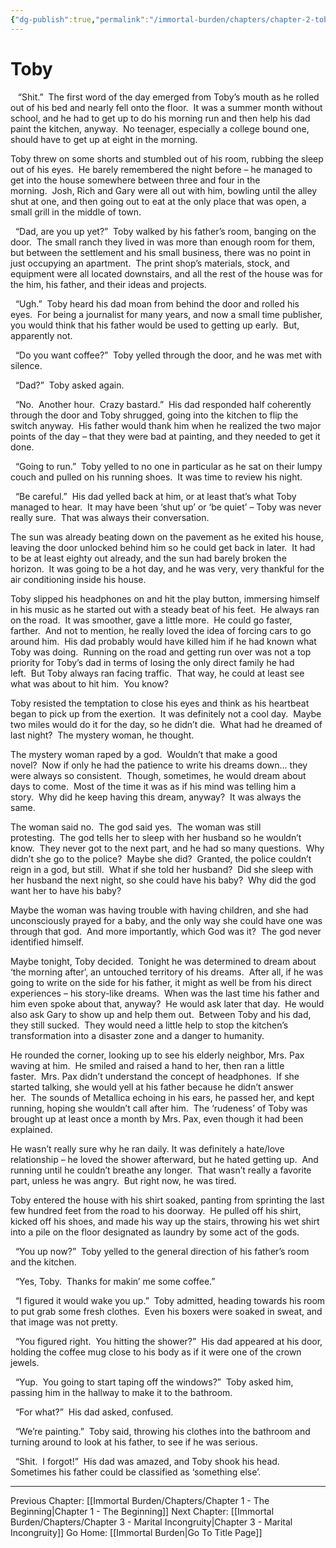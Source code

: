 ```yaml
---
{"dg-publish":true,"permalink":"/immortal-burden/chapters/chapter-2-toby/"}
---
```


# Toby

   “Shit.”  The first word of the day emerged from Toby’s mouth as he rolled out of his bed and nearly fell onto the floor.  It was a summer month without school, and he had to get up to do his morning run and then help his dad paint the kitchen, anyway.  No teenager, especially a college bound one, should have to get up at eight in the morning.  

Toby threw on some shorts and stumbled out of his room, rubbing the sleep out of his eyes.  He barely remembered the night before – he managed to get into the house somewhere between three and four in the morning.  Josh, Rich and Gary were all out with him, bowling until the alley shut at one, and then going out to eat at the only place that was open, a small grill in the middle of town. 

  “Dad, are you up yet?”  Toby walked by his father’s room, banging on the door.  The small ranch they lived in was more than enough room for them, but between the settlement and his small business, there was no point in just occupying an apartment.  The print shop’s materials, stock, and equipment were all located downstairs, and all the rest of the house was for the him, his father, and their ideas and projects.  

  “Ugh.”  Toby heard his dad moan from behind the door and rolled his eyes.  For being a journalist for many years, and now a small time publisher, you would think that his father would be used to getting up early.  But, apparently not.

  “Do you want coffee?”  Toby yelled through the door, and he was met with silence.

  “Dad?”  Toby asked again.  

  “No.  Another hour.  Crazy bastard.”  His dad responded half coherently through the door and Toby shrugged, going into the kitchen to flip the switch anyway.  His father would thank him when he realized the two major points of the day – that they were bad at painting, and they needed to get it done.

  “Going to run.”  Toby yelled to no one in particular as he sat on their lumpy couch and pulled on his running shoes.  It was time to review his night.  

  “Be careful.”  His dad yelled back at him, or at least that’s what Toby managed to hear.  It may have been ‘shut up’ or ‘be quiet’ – Toby was never really sure.  That was always their conversation.

  

The sun was already beating down on the pavement as he exited his house, leaving the door unlocked behind him so he could get back in later.  It had to be at least eighty out already, and the sun had barely broken the horizon.  It was going to be a hot day, and he was very, very thankful for the air conditioning inside his house.  

Toby slipped his headphones on and hit the play button, immersing himself in his music as he started out with a steady beat of his feet.  He always ran on the road.  It was smoother, gave a little more.  He could go faster, farther.  And not to mention, he really loved the idea of forcing cars to go around him.  His dad probably would have killed him if he had known what Toby was doing.  Running on the road and getting run over was not a top priority for Toby’s dad in terms of losing the only direct family he had left.  But Toby always ran facing traffic.  That way, he could at least see what was about to hit him.  You know?  

Toby resisted the temptation to close his eyes and think as his heartbeat began to pick up from the exertion.  It was definitely not a cool day.  Maybe two miles would do it for the day, so he didn’t die.  What had he dreamed of last night?  The mystery woman, he thought.

The mystery woman raped by a god.  Wouldn’t that make a good novel?  Now if only he had the patience to write his dreams down... they were always so consistent.  Though, sometimes, he would dream about days to come.  Most of the time it was as if his mind was telling him a story.  Why did he keep having this dream, anyway?  It was always the same.

The woman said no.  The god said yes.  The woman was still protesting.  The god tells her to sleep with her husband so he wouldn’t know.  They never got to the next part, and he had so many questions.  Why didn’t she go to the police?  Maybe she did?  Granted, the police couldn’t reign in a god, but still.  What if she told her husband?  Did she sleep with her husband the next night, so she could have his baby?  Why did the god want her to have his baby?  

Maybe the woman was having trouble with having children, and she had unconsciously prayed for a baby, and the only way she could have one was through that god.  And more importantly, which God was it?  The god never identified himself.  

Maybe tonight, Toby decided.  Tonight he was determined to dream about ‘the morning after’, an untouched territory of his dreams.  After all, if he was going to write on the side for his father, it might as well be from his direct experiences – his story-like dreams.  When was the last time his father and him even spoke about that, anyway?  He would ask later that day.  He would also ask Gary to show up and help them out.  Between Toby and his dad, they still sucked.  They would need a little help to stop the kitchen’s transformation into a disaster zone and a danger to humanity.  

He rounded the corner, looking up to see his elderly neighbor, Mrs. Pax waving at him.  He smiled and raised a hand to her, then ran a little faster.  Mrs. Pax didn’t understand the concept of headphones.  If she started talking, she would yell at his father because he didn’t answer her.  The sounds of Metallica echoing in his ears, he passed her, and kept running, hoping she wouldn’t call after him.  The ‘rudeness’ of Toby was brought up at least once a month by Mrs. Pax, even though it had been explained. 

He wasn’t really sure why he ran daily. It was definitely a hate/love relationship – he loved the shower afterward, but he hated getting up.  And running until he couldn’t breathe any longer.  That wasn’t really a favorite part, unless he was angry.  But right now, he was tired.

Toby entered the house with his shirt soaked, panting from sprinting the last few hundred feet from the road to his doorway.  He pulled off his shirt, kicked off his shoes, and made his way up the stairs, throwing his wet shirt into a pile on the floor designated as laundry by some act of the gods.  

  “You up now?”  Toby yelled to the general direction of his father’s room and the kitchen.

  “Yes, Toby.  Thanks for makin’ me some coffee.”

  “I figured it would wake you up.”  Toby admitted, heading towards his room to put grab some fresh clothes.  Even his boxers were soaked in sweat, and that image was not pretty.  

  “You figured right.  You hitting the shower?”  His dad appeared at his door, holding the coffee mug close to his body as if it were one of the crown jewels.  

  “Yup.  You going to start taping off the windows?”  Toby asked him, passing him in the hallway to make it to the bathroom.

  “For what?”  His dad asked, confused.

  “We’re painting.”  Toby said, throwing his clothes into the bathroom and turning around to look at his father, to see if he was serious.

  “Shit.  I forgot!”  His dad was amazed, and Toby shook his head. Sometimes his father could be classified as ‘something else’.

---
Previous Chapter: [[Immortal Burden/Chapters/Chapter 1 -  The Beginning\|Chapter 1 -  The Beginning]]
Next Chapter: [[Immortal Burden/Chapters/Chapter 3 -  Marital Incongruity\|Chapter 3 -  Marital Incongruity]]
Go Home: [[Immortal Burden\|Go To Title Page]]
  
